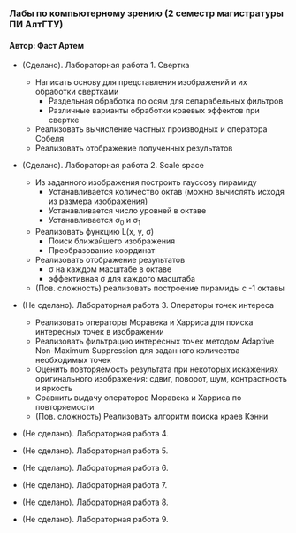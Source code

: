 ### Лабы по компьютерному зрению (2 семестр магистратуры ПИ АлтГТУ)
#### Автор: Фаст Артем

* (Сделано). Лабораторная работа 1. Свертка
    * Написать основу для представления изображений и их обработки свертками
      * Раздельная обработка по осям для сепарабельных фильтров
      * Различные варианты обработки краевых эффектов при свертке
    * Реализовать вычисление частных производных и оператора Собеля
    * Реализовать отображение полученных результатов
    
* (Сделано). Лабораторная работа 2. Scale space
  * Из заданного изображения построить гауссову пирамиду
    * Устанавливается количество октав (можно вычислять исходя из размера изображения)
    * Устанавливается число уровней в октаве 
    * Устанавливается σ<sub>0</sub> и σ<sub>1</sub>
  * Реализовать функцию L(x, y, σ)
    * Поиск ближайшего изображения 
    * Преобразование координат
  * Реализовать отображение результатов 
    * σ на каждом масштабе в октаве 
    * эффективная σ для каждого масштаба 
  * (Пов. сложность) реализовать построение пирамиды с -1 октавы

* (Не сделано). Лабораторная работа 3. Операторы точек интереса
  * Реализовать операторы Моравека и Харриса для поиска интересных точек в изображении
  * Реализовать фильтрацию интересных точек методом Adaptive Non-Maximum Suppression для заданного количества необходимых точек
  * Оценить повторяемость результата при некоторых искажениях оригинального изображения: сдвиг, поворот, шум, контрастность и яркость
  * Сравнить выдачу операторов Моравека и Харриса по повторяемости
  * (Пов. сложность) Реализовать алгоритм поиска краев Кэнни
    
* (Не сделано). Лабораторная работа 4.
    
* (Не сделано). Лабораторная работа 5.
    
* (Не сделано). Лабораторная работа 6.
    
* (Не сделано). Лабораторная работа 7.
    
* (Не сделано). Лабораторная работа 8.
    
* (Не сделано). Лабораторная работа 9.
